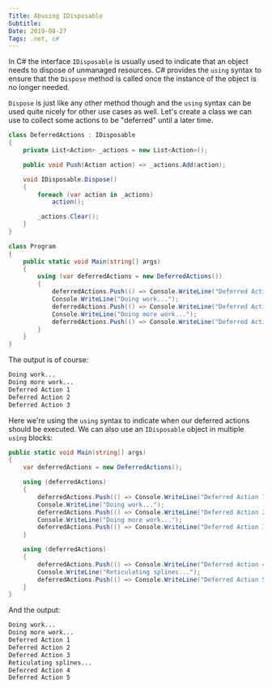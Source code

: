 ```yaml
---
Title: Abusing IDisposable
Subtitle: 
Date: 2019-08-27
Tags: .net, c#
---
```


In C# the interface `IDisposable` is usually used to indicate that an object
needs to dispose of unmanaged resources. C# provides the `using` syntax to
ensure that the `Dispose` method is called once the instance of the object is
no longer needed.

`Dispose` is just like any other method though and the `using` syntax can
be used quite nicely for other use cases as well. Let's create a class we
can use to collect some actions to be "deferred" until a later time.

<!--more-->

```c#
class DeferredActions : IDisposable
{
    private List<Action> _actions = new List<Action>();

    public void Push(Action action) => _actions.Add(action);

    void IDisposable.Dispose()
    {
        foreach (var action in _actions)
            action();

        _actions.Clear();
    }
}

class Program
{
    public static void Main(string[] args)
    {
        using (var deferredActions = new DeferredActions())
        {
            deferredActions.Push(() => Console.WriteLine("Deferred Action 1"));
            Console.WriteLine("Doing work...");
            deferredActions.Push(() => Console.WriteLine("Deferred Action 2"));
            Console.WriteLine("Doing more work...");
            deferredActions.Push(() => Console.WriteLine("Deferred Action 3"));
        }
    }
}
```

The output is of course:

```cmd
Doing work...
Doing more work...
Deferred Action 1
Deferred Action 2
Deferred Action 3
```

Here we're using the `using` syntax to indicate when our deferred actions should
be executed. We can also use an `IDisposable` object in multiple `using` blocks:

```c#
public static void Main(string[] args)
{
    var deferredActions = new DeferredActions();

    using (deferredActions)
    {
        deferredActions.Push(() => Console.WriteLine("Deferred Action 1"));
        Console.WriteLine("Doing work...");
        deferredActions.Push(() => Console.WriteLine("Deferred Action 2"));
        Console.WriteLine("Doing more work...");
        deferredActions.Push(() => Console.WriteLine("Deferred Action 3"));
    }

    using (deferredActions)
    {
        deferredActions.Push(() => Console.WriteLine("Deferred Action 4"));
        Console.WriteLine("Reticulating splines...");
        deferredActions.Push(() => Console.WriteLine("Deferred Action 5"));
    }
}
```

And the output:

```cmd
Doing work...
Doing more work...
Deferred Action 1
Deferred Action 2
Deferred Action 3
Reticulating splines...
Deferred Action 4
Deferred Action 5
```